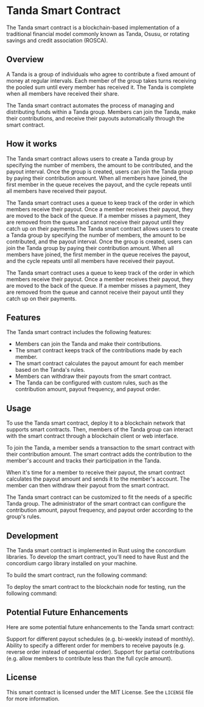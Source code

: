 # Tanda Smart Contract

The Tanda smart contract is a blockchain-based implementation of a traditional financial model commonly known as Tanda, Osusu, or rotating savings and credit association (ROSCA).

## Overview

A Tanda is a group of individuals who agree to contribute a fixed amount of money at regular intervals. Each member of the group takes turns receiving the pooled sum until every member has received it. The Tanda is complete when all members have received their share.

The Tanda smart contract automates the process of managing and distributing funds within a Tanda group. Members can join the Tanda, make their contributions, and receive their payouts automatically through the smart contract.

## How it works

The Tanda smart contract allows users to create a Tanda group by specifying the number of members, the amount to be contributed, and the payout interval. Once the group is created, users can join the Tanda group by paying their contribution amount. When all members have joined, the first member in the queue receives the payout, and the cycle repeats until all members have received their payout.

The Tanda smart contract uses a queue to keep track of the order in which members receive their payout. Once a member receives their payout, they are moved to the back of the queue. If a member misses a payment, they are removed from the queue and cannot receive their payout until they catch up on their payments.The Tanda smart contract allows users to create a Tanda group by specifying the number of members, the amount to be contributed, and the payout interval. Once the group is created, users can join the Tanda group by paying their contribution amount. When all members have joined, the first member in the queue receives the payout, and the cycle repeats until all members have received their payout.

The Tanda smart contract uses a queue to keep track of the order in which members receive their payout. Once a member receives their payout, they are moved to the back of the queue. If a member misses a payment, they are removed from the queue and cannot receive their payout until they catch up on their payments.
## Features

The Tanda smart contract includes the following features:

- Members can join the Tanda and make their contributions.
- The smart contract keeps track of the contributions made by each member.
- The smart contract calculates the payout amount for each member based on the Tanda's rules.
- Members can withdraw their payouts from the smart contract.
- The Tanda can be configured with custom rules, such as the contribution amount, payout frequency, and payout order.

## Usage

To use the Tanda smart contract, deploy it to a blockchain network that supports smart contracts. Then, members of the Tanda group can interact with the smart contract through a blockchain client or web interface.

To join the Tanda, a member sends a transaction to the smart contract with their contribution amount. The smart contract adds the contribution to the member's account and tracks their participation in the Tanda.

When it's time for a member to receive their payout, the smart contract calculates the payout amount and sends it to the member's account. The member can then withdraw their payout from the smart contract.

The Tanda smart contract can be customized to fit the needs of a specific Tanda group. The administrator of the smart contract can configure the contribution amount, payout frequency, and payout order according to the group's rules.

## Development

The Tanda smart contract is implemented in Rust using the concordium libraries. To develop the smart contract, you'll need to have Rust and the concordium cargo library installed on your machine.

To build the smart contract, run the following command:

To deploy the smart contract to the blockchain node for testing, run the following command:

## Potential Future Enhancements
Here are some potential future enhancements to the Tanda smart contract:

Support for different payout schedules (e.g. bi-weekly instead of monthly).
Ability to specify a different order for members to receive payouts (e.g. reverse order instead of sequential order).
Support for partial contributions (e.g. allow members to contribute less than the full cycle amount).

## License

This smart contract is licensed under the MIT License. See the `LICENSE` file for more information.
